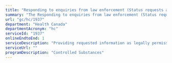 ```yaml
---
title: "Responding to enquiries from law enforcement (Status requests and Production Orders)"
summary: "The Responding to enquiries from law enforcement (Status requests and Production Orders) service from Health Canada is available end-to-end online, according to the GC Service Inventory."
url: "gc/hc/1937"
department: "Health Canada"
departmentAcronym: "hc"
serviceId: "1937"
onlineEndtoEnd: 1
serviceDescription: "Providing requested information as legally permissible to law enforcement about regulated parties and their activities with CDSA-regulated products. (CSCB)"
serviceUrl: ""
programDescription: "Controlled Substances"
---
```

